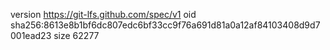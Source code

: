 version https://git-lfs.github.com/spec/v1
oid sha256:8613e8b1bf6dc807edc6bf33cc9f76a691d81a0a12af84103408d9d7001ead23
size 62277
